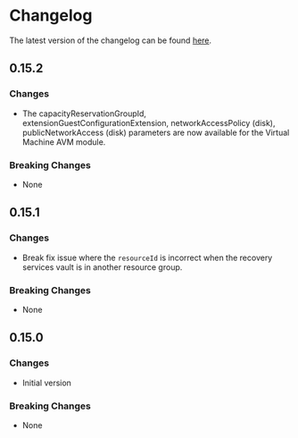 # Changelog

The latest version of the changelog can be found [here](https://github.com/Azure/bicep-registry-modules/blob/main/avm/res/compute/virtual-machine/CHANGELOG.md).

## 0.15.2

### Changes

- The capacityReservationGroupId, extensionGuestConfigurationExtension, networkAccessPolicy (disk), publicNetworkAccess (disk) parameters are now available for the Virtual Machine AVM module.

### Breaking Changes

- None

## 0.15.1

### Changes

- Break fix issue where the `resourceId` is incorrect when the recovery services vault is in another resource group.

### Breaking Changes

- None

## 0.15.0

### Changes

- Initial version

### Breaking Changes

- None

